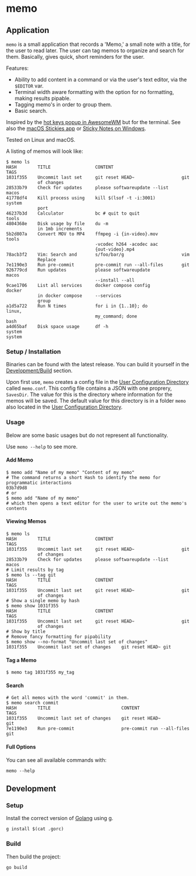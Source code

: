 # memo

## Application

`memo` is a small application that records a 'Memo,' a small note with a title, for the user to read later.  The user can tag memos to organize and search for them. Basically, gives quick, short reminders for the user.

Features:
- Ability to add content in a command or via the user's text editor, via the `$EDITOR` var.
- Terminal width aware formatting with the option for no formatting, making results pipable.
- Tagging memo's in order to group them.
- Basic search.

Inspired by the [hot keys popup in AwesomeWM](https://awesomewm.org/apidoc/popups_and_bars/awful.hotkeys_popup.widget.html) but for the terminal. See also the [macOS Stickies app](https://support.apple.com/guide/stickies/welcome/mac) or [Sticky Notes on Windows](https://apps.microsoft.com/detail/9nblggh4qghw?hl=en-us&gl=US). 

Tested on Linux and macOS.

A listing of memos will look like:
```shell
$ memo ls
HASH        TITLE                 CONTENT                          TAGS  
1031f355    Uncommit last set     git reset HEAD~                  git   
            of changes                                                   
28533b79    Check for updates     please softwareupdate --list     macos 
41778df4    Kill process using    kill $(lsof -t -i:3001)          system
            port                                                         
46237b3d    Calculator            bc # quit to quit                tools 
4804368e    Disk usage by file    du -m                                  
            in 1mb increments                                            
5b2d807a    Convert MOV to MP4    ffmpeg -i {in-video}.mov         tools 
                                  -vcodec h264 -acodec aac               
                                  {out-video}.mp4                        
78acb3f2    Vim: Search and       s/foo/bar/g                      vim   
            Replace                                                      
7e1190e3    Run pre-commit        pre-commit run --all-files       git            
926779cd    Run updates           please softwareupdate            macos 
                                  --install --all                        
9cae1706    List all services     docker compose config            docker
            in docker compose     --services                             
            group                                                        
a1d5a722    Run N times           for i in {1..10}; do             linux,
                                  my_command; done                 bash  
a4d65baf    Disk space usage      df -h                            system                                                                  system  
```

### Setup / Installation

Binaries can be found with the latest release. You can build it yourself in the [Development/Build](#build) section.

Upon first use, `memo` creates a config file in the [User Configuration Directory](https://pkg.go.dev/os#UserConfigDir) called `memo.conf`. This config file contains a JSON with one proprery, `SavesDir`. The value for this is the directory where information for the memos will be saved. The default value for this directory is in a folder `memo` also located in the [User Configuration Directory](https://pkg.go.dev/os#UserConfigDir).

### Usage

Below are some basic usages but do not represent all functionality.

Use `memo --help` to see more.

#### Add Memo

```shell
$ memo add "Name of my memo" "Content of my memo"
# The command returns a short Hash to identify the memo for programmatic interactions
03b7d9d8
# or
$ memo add "Name of my memo"
# which then opens a text editor for the user to write out the memo's contents
```

#### Viewing Memos

```shell
$ memo ls
HASH        TITLE                 CONTENT                          TAGS  
1031f355    Uncommit last set     git reset HEAD~                  git   
            of changes                                                   
28533b79    Check for updates     please softwareupdate --list     macos 
# Limit results by tag
$ memo ls --tag git 
HASH        TITLE                 CONTENT                          TAGS  
1031f355    Uncommit last set     git reset HEAD~                  git   
            of changes  
# Show a single memo by hash
$ memo show 1031f355 
HASH        TITLE                 CONTENT                          TAGS  
1031f355    Uncommit last set     git reset HEAD~                  git   
            of changes  
# Show by title
# Remove fancy formatting for pipability
$ memo show --no-format "Uncommit last set of changes"
1031f355	Uncommit last set of changes	git reset HEAD~	git                                          
```

#### Tag a Memo

```shell
$ memo tag 1031f355 my_tag                                       
```

#### Search

```shell
# Get all memos with the word 'commit' in them.
$ memo search commit
HASH        TITLE                           CONTENT                       TAGS                                                                      
1031f355    Uncommit last set of changes    git reset HEAD~               git                                                                       
7e1190e3    Run pre-commit                  pre-commit run --all-files    git 
```

#### Full Options

You can see all available commands with:
```shell
memo --help
```

## Development

### Setup

Install the correct version of [Golang](https://go.dev/) using [g](https://github.com/voidint/g).

```shell
g install $(cat .gorc)
```

### Build

Then build the project:
```shell
go build
```
